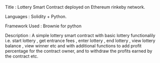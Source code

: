 Title : Lottery Smart Contract deployed on Ethereum rinkeby network.

Languages : Solidity + Python.

Framework Used : Brownie for python

Description : A simple lottery smart contract with basic lottery functionalily i.e. start lottery , get entrance fees , enter lottery , end lottery , view lottery balance , view winner etc and with additional functions to add profit percentage for the contract owner, and to withdraw the profits earned by the contract etc.
